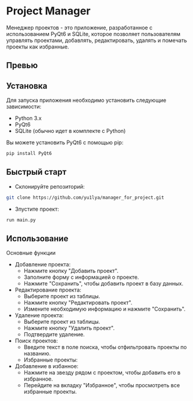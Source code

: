 Project Manager
=====================

Менеджер проектов - это приложение, разработанное с использованием PyQt6 и SQLite, которое позволяет пользователям управлять проектами, добавлять, редактировать, удалять и помечать проекты как избранные.

Превью
---------------------



Установка
---------------------
Для запуска приложения необходимо установить следующие зависимости:

- Python 3.x
- PyQt6
- SQLite (обычно идет в комплекте с Python)

Вы можете установить PyQt6 с помощью pip:

```bash
pip install PyQt6
```

Быстрый старт
---------------------
 - Склонируйте репозиторий:
```bash
git clone https://github.com/yu1lya/manager_for_project.git
```
 - Зпустите проект:
```bash
run main.py
```
Использование
---------------------

Основные функции
 - Добавление проекта:
    - Нажмите кнопку "Добавить проект".
    - Заполните форму с информацией о проекте.
    - Нажмите "Сохранить", чтобы добавить проект в базу данных.
 - Редактирование проекта:
    - Выберите проект из таблицы.
    - Нажмите кнопку "Редактировать проект".
    - Измените необходимую информацию и нажмите "Сохранить".
 - Удаление проекта:
    - Выберите проект из таблицы.
    - Нажмите кнопку "Удалить проект".
    - Подтвердите удаление.
 - Поиск проектов:
    - Введите текст в поле поиска, чтобы отфильтровать проекты по названию.
    - Избранные проекты:
 - Добавление в избанное:
    - Нажмите на звезду рядом с проектом, чтобы добавить его в избранное.
    - Перейдите на вкладку "Избранное", чтобы просмотреть все избранные проекты.

